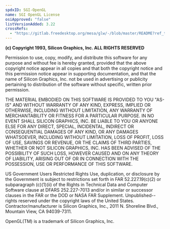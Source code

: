 ```yaml
---
spdxID: SGI-OpenGL
name: SGI OpenGL License
osiApproved: "false"
listVersionAdded: 3.22
crossRefs: 
  - "https://gitlab.freedesktop.org/mesa/glw/-/blob/master/README?ref_type=heads"
---
```


**(c) Copyright 1993, Silicon Graphics, Inc. ALL RIGHTS RESERVED**

Permission to use, copy, modify, and distribute this software for any purpose and without fee is hereby granted, provided that the above copyright notice appear in all copies and that both the copyright notice and this permission notice appear in supporting documentation, and that the name of Silicon Graphics, Inc. not be used in advertising or publicity pertaining to distribution of the software without specific, written prior permission.

THE MATERIAL EMBODIED ON THIS SOFTWARE IS PROVIDED TO YOU "AS-IS" AND WITHOUT WARRANTY OF ANY KIND, EXPRESS, IMPLIED OR OTHERWISE, INCLUDING WITHOUT LIMITATION, ANY WARRANTY OF MERCHANTABILITY OR FITNESS FOR A PARTICULAR PURPOSE. IN NO EVENT SHALL SILICON GRAPHICS, INC. BE LIABLE TO YOU OR ANYONE ELSE FOR ANY DIRECT, SPECIAL, INCIDENTAL, INDIRECT OR CONSEQUENTIAL DAMAGES OF ANY KIND, OR ANY DAMAGES WHATSOEVER, INCLUDING WITHOUT LIMITATION, LOSS OF PROFIT, LOSS OF USE, SAVINGS OR REVENUE, OR THE CLAIMS OF THIRD PARTIES, WHETHER OR NOT SILICON GRAPHICS, INC. HAS BEEN ADVISED OF THE POSSIBILITY OF SUCH LOSS, HOWEVER CAUSED AND ON ANY THEORY OF LIABILITY, ARISING OUT OF OR IN CONNECTION WITH THE POSSESSION, USE OR PERFORMANCE OF THIS SOFTWARE.

US Government Users Restricted Rights Use, duplication, or disclosure by the Government is subject to restrictions set forth in FAR 52.227.19(c)(2) or subparagraph (c)(1)(ii) of the Rights in Technical Data and Computer Software clause at DFARS 252.227-7013 and/or in similar or successor clauses in the FAR or the DOD or NASA FAR Supplement. Unpublished-- rights reserved under the copyright laws of the United States. Contractor/manufacturer is Silicon Graphics, Inc., 2011 N. Shoreline Blvd., Mountain View, CA 94039-7311.

OpenGL(TM) is a trademark of Silicon Graphics, Inc.
